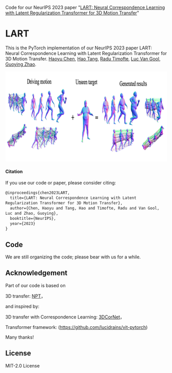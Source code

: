 Code for our NeurIPS 2023 paper "[LART: Neural Correspondence Learning with Latent Regularization Transformer for 3D Motion Transfer](https://openreview.net/pdf?id=g27BggUT3L)"

# LART
This is the PyTorch implementation of our NeurIPS 2023 paper LART: Neural Correspondence Learning with Latent Regularization Transformer for 3D Motion Transfer.
[Haoyu Chen](https://scholar.google.com/citations?user=QgbraMIAAAAJ&hl=en), [Hao Tang](https://github.com/Ha0Tang), [Radu Timofte](https://scholar.google.be/citations?user=u3MwH5kAAAAJ&hl=en), [Luc Van Gool](https://scholar.google.be/citations?user=TwMib_QAAAAJ&hl=en), [Guoying Zhao](https://scholar.google.com/citations?user=hzywrFMAAAAJ&hl=en). <br>

<img src="lart.PNG" width="1000" height="280">

#### Citation

If you use our code or paper, please consider citing:
```
@inproceedings{chen2023LART,
  title={LART: Neural Correspondence Learning with Latent Regularization Transformer for 3D Motion Transfer},
  author={Chen, Haoyu and Tang, Hao and Timofte, Radu and Van Gool, Luc and Zhao, Guoying},
  booktitle={NeurIPS},
  year={2023}
}
```

## Code
We are still organizing the code; please bear with us for a while.

## Acknowledgement
Part of our code is based on 

3D transfer: [NPT](https://github.com/jiashunwang/Neural-Pose-Transfer)，

and inspired by:

3D transfer with Correspondence Learning: [3DCorNet](https://github.com/ChaoyueSong/3d-corenet)，

Transformer framework: (https://github.com/lucidrains/vit-pytorch) 

Many thanks!

## License
MIT-2.0 License
